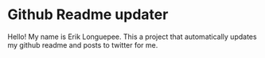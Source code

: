 # Github Readme updater

Hello! My name is Erik Longuepee. This a project that automatically updates my github readme and posts to twitter for me.
